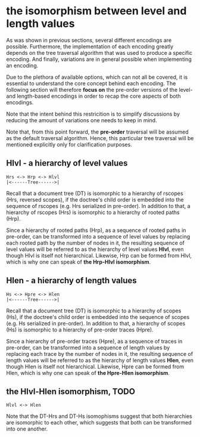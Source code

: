
# the isomorphism between level and length values

As was shown in previous sections, several different encodings are possible.
Furthermore, the implementation of each encoding greatly depends on the tree
traversal algorithm that was used to produce a specific encoding. And finally,
variations are in general possible when implementing an encoding.

Due to the plethora of available options, which can not all be covered, it is
essential to understand the core concept behind each encoding. The following
section will therefore **focus on** the pre-order versions of the level- and
length-based encodings in order to recap the core aspects of both encodings.

Note that the intent behind this restricition is to simplify discussions by
reducing the amount of variations one needs to keep in mind.

Note that, from this point forward, the **pre-order** traversal will be assumed
as the default traversal algorithm. Hence, this particular tree traversal will
be mentioned explicitly only for clarification purposes.

## Hlvl - a hierarchy of level values

```
Hrs <-> Hrp <-> Hlvl
|<------Tree------>|
```

Recall that a document tree (DT) is isomorphic to a hierarchy of rscopes (Hrs,
reversed scopes), if the doctree's child order is embedded into the sequence
of rscopes (e.g. Hrs serialized in pre-order). In addition to that, a hierarchy
of rscopes (Hrs) is isomorphic to a hierarchy of rooted paths (Hrp).

Since a hierarchy of rooted paths (Hrp), as a sequence of rooted paths in
pre-order, can be transformed into a sequence of level values by replacing
each rooted path by the number of nodes in it, the resulting sequence of
level values will be referred to as the hierarchy of level values **Hlvl**,
even though Hlvl is itself not hierarchical. Likewise, Hrp can be formed
from Hlvl, which is why one can speak of **the Hrp-Hlvl isomorphism**.

## Hlen - a hierarchy of length values

```
Hs <-> Hpre <-> Hlen
|<------Tree------>|
```

Recall that a document tree (DT) is isomorphic to a hierarchy of scopes (Hs),
if the doctree's child order is embedded into the sequence of scopes (e.g. Hs
serialized in pre-order). In addition to that, a hierarchy of scopes (Hs) is
isomorphic to a hierarchy of pre-order traces (Hpre).

Since a hierarchy of pre-order traces (Hpre), as a sequence of traces in
pre-order, can be transformed into a sequence of length values by replacing
each trace by the number of nodes in it, the resulting sequence of length
values will be referred to as the hierarchy of length values **Hlen**, even
though Hlen is itself not hierarchical. Likewise, Hpre can be formed from
Hlen, which is why one can speak of **the Hpre-Hlen isomorphism**.

## the Hlvl-Hlen isomorphism, TODO

```
Hlvl <-> Hlen
```

Note that the DT-Hrs and DT-Hs isomophisms suggest that both hierarchies are
isomorphic to each other, which suggests that both can be transformed into one
another.
